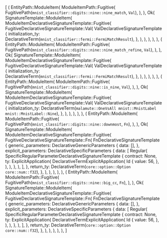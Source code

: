 [
    (
        EntityPath::ModuleItem(
            ModuleItemPath::Fugitive(
                FugitivePath(`mnist_classifier::digits::nine::nine_match`, `Val`),
            ),
        ),
        Ok(
            SignatureTemplate::ModuleItem(
                ModuleItemDeclarativeSignatureTemplate::Fugitive(
                    FugitiveDeclarativeSignatureTemplate::Val(
                        ValDeclarativeSignatureTemplate {
                            initialization_ty: DeclarativeTerm(`mnist_classifier::fermi::FermiMatchResult`),
                        },
                    ),
                ),
            ),
        ),
    ),
    (
        EntityPath::ModuleItem(
            ModuleItemPath::Fugitive(
                FugitivePath(`mnist_classifier::digits::nine::nine_match_refine`, `Val`),
            ),
        ),
        Ok(
            SignatureTemplate::ModuleItem(
                ModuleItemDeclarativeSignatureTemplate::Fugitive(
                    FugitiveDeclarativeSignatureTemplate::Val(
                        ValDeclarativeSignatureTemplate {
                            initialization_ty: DeclarativeTerm(`mnist_classifier::fermi::FermiMatchResult`),
                        },
                    ),
                ),
            ),
        ),
    ),
    (
        EntityPath::ModuleItem(
            ModuleItemPath::Fugitive(
                FugitivePath(`mnist_classifier::digits::nine::is_nine`, `Val`),
            ),
        ),
        Ok(
            SignatureTemplate::ModuleItem(
                ModuleItemDeclarativeSignatureTemplate::Fugitive(
                    FugitiveDeclarativeSignatureTemplate::Val(
                        ValDeclarativeSignatureTemplate {
                            initialization_ty: DeclarativeTerm(`malamute::OneVsAll mnist::MnistLabel mnist::MnistLabel::Nine`),
                        },
                    ),
                ),
            ),
        ),
    ),
    (
        EntityPath::ModuleItem(
            ModuleItemPath::Fugitive(
                FugitivePath(`mnist_classifier::digits::nine::downmost`, `Fn`),
            ),
        ),
        Ok(
            SignatureTemplate::ModuleItem(
                ModuleItemDeclarativeSignatureTemplate::Fugitive(
                    FugitiveDeclarativeSignatureTemplate::Fn(
                        FnDeclarativeSignatureTemplate {
                            generic_parameters: DeclarativeGenericParameters {
                                data: [],
                            },
                            explicit_parameters: DeclarativeSpecificParameters {
                                data: [
                                    Regular(
                                        SpecificRegularParameterDeclarativeSignatureTemplate {
                                            contract: None,
                                            ty: ExplicitApplication(
                                                DeclarativeTermExplicitApplication(
                                                    Id {
                                                        value: 56,
                                                    },
                                                ),
                                            ),
                                        },
                                    ),
                                ],
                            },
                            return_ty: DeclarativeTerm(`core::option::Option core::num::f32`),
                        },
                    ),
                ),
            ),
        ),
    ),
    (
        EntityPath::ModuleItem(
            ModuleItemPath::Fugitive(
                FugitivePath(`mnist_classifier::digits::nine::big_cc`, `Fn`),
            ),
        ),
        Ok(
            SignatureTemplate::ModuleItem(
                ModuleItemDeclarativeSignatureTemplate::Fugitive(
                    FugitiveDeclarativeSignatureTemplate::Fn(
                        FnDeclarativeSignatureTemplate {
                            generic_parameters: DeclarativeGenericParameters {
                                data: [],
                            },
                            explicit_parameters: DeclarativeSpecificParameters {
                                data: [
                                    Regular(
                                        SpecificRegularParameterDeclarativeSignatureTemplate {
                                            contract: None,
                                            ty: ExplicitApplication(
                                                DeclarativeTermExplicitApplication(
                                                    Id {
                                                        value: 56,
                                                    },
                                                ),
                                            ),
                                        },
                                    ),
                                ],
                            },
                            return_ty: DeclarativeTerm(`core::option::Option core::num::f32`),
                        },
                    ),
                ),
            ),
        ),
    ),
]